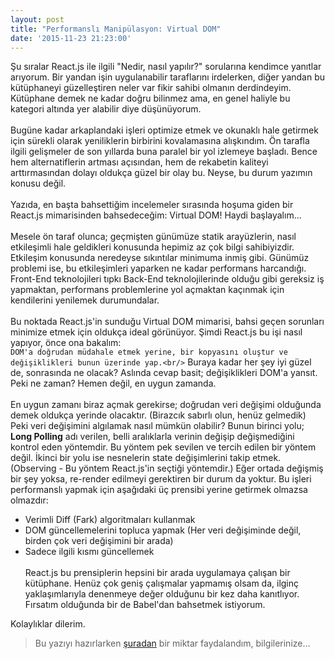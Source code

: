 ```yaml
---
layout: post
title: "Performanslı Manipülasyon: Virtual DOM"
date: '2015-11-23 21:23:00'
---
```


Şu sıralar React.js ile ilgili "Nedir, nasıl yapılır?" sorularına kendimce yanıtlar arıyorum. Bir yandan işin uygulanabilir taraflarını irdelerken, diğer yandan bu kütüphaneyi güzelleştiren neler var fikir sahibi olmanın derdindeyim. Kütüphane demek ne kadar doğru bilinmez ama, en genel haliyle bu kategori altında yer alabilir diye düşünüyorum.<!--more-->
<br/><br/>
Bugüne kadar arkaplandaki işleri optimize etmek ve okunaklı hale getirmek için sürekli olarak yeniliklerin birbirini kovalamasına alışkındım. Ön tarafla ilgili gelişmeler de son yıllarda buna paralel bir yol izlemeye başladı. Bence hem alternatiflerin artması açısından, hem de rekabetin kaliteyi arttırmasından dolayı oldukça güzel bir olay bu. Neyse, bu durum yazımın konusu değil.
<br/><br/>
Yazıda, en başta bahsettiğim incelemeler sırasında hoşuma giden bir React.js mimarisinden bahsedeceğim: Virtual DOM! Haydi başlayalım...
<br/><br/>
Mesele ön taraf olunca; geçmişten günümüze statik arayüzlerin, nasıl etkileşimli hale geldikleri konusunda hepimiz az çok bilgi sahibiyizdir. Etkileşim konusunda neredeyse sıkıntılar minimuma inmiş gibi. Günümüz problemi ise, bu etkileşimleri yaparken ne kadar performans harcandığı. Front-End teknolojileri tıpkı Back-End teknolojilerinde olduğu gibi gereksiz iş yapmaktan, performans problemlerine yol açmaktan kaçınmak için kendilerini yenilemek durumundalar.
<br/><br/>
Bu noktada React.js'in sunduğu Virtual DOM mimarisi, bahsi geçen sorunları minimize etmek için oldukça ideal görünüyor. Şimdi React.js bu işi nasıl yapıyor, önce ona bakalım:<br/>
`DOM'a doğrudan müdahale etmek yerine, bir kopyasını oluştur ve değişiklikleri bunun üzerinde yap.<br/>`
Buraya kadar her şey iyi güzel de, sonrasında ne olacak? Aslında cevap basit; değişiklikleri DOM'a yansıt. Peki ne zaman? Hemen değil, en uygun zamanda.
<br/><br/>
En uygun zamanı biraz açmak gerekirse; doğrudan veri değişimi olduğunda demek oldukça yerinde olacaktır. (Birazcık sabırlı olun, henüz gelmedik) Peki veri değişimini algılamak nasıl mümkün olabilir? Bunun birinci yolu; **Long Polling** adı verilen, belli aralıklarla verinin değişip değişmediğini kontrol eden yöntemdir. Bu yöntem pek sevilen ve tercih edilen bir yöntem değil. İkinci bir yolu ise nesnelerin state değişimlerini takip etmek. (Observing - Bu yöntem React.js'in seçtiği yöntemdir.) Eğer ortada değişmiş bir şey yoksa, re-render edilmeyi gerektiren bir durum da yoktur. Bu işleri performanslı yapmak için aşağıdaki üç prensibi yerine getirmek olmazsa olmazdır:<br/>
- Verimli Diff (Fark) algoritmaları kullanmak
- DOM güncellemelerini topluca yapmak (Her veri değişiminde değil, birden çok veri değişimini bir arada)
- Sadece ilgili kısmı güncellemek
<br/><br/>
React.js bu prensiplerin hepsini bir arada uygulamaya çalışan bir kütüphane. Henüz çok geniş çalışmalar yapmamış olsam da, ilginç yaklaşımlarıyla denenmeye değer olduğunu bir kez daha kanıtlıyor. Fırsatım olduğunda bir de Babel'dan bahsetmek istiyorum.

Kolaylıklar dilerim.

>Bu yazıyı hazırlarken [şuradan](http://tonyfreed.com/blog/what_is_virtual_dom) bir miktar faydalandım, bilgilerinize...
